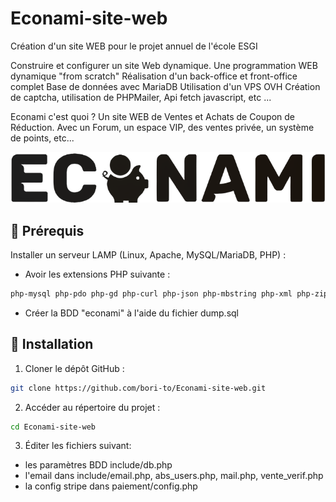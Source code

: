 # Econami-site-web
Création d'un site WEB pour le projet annuel de l'école ESGI

Construire et configurer un site Web dynamique. Une programmation WEB dynamique "from scratch" Réalisation d'un back-office et front-office complet Base de données avec MariaDB Utilisation d'un VPS OVH Création de captcha, utilisation de PHPMailer, Api fetch javascript, etc ...

Econami c'est quoi ?
Un site WEB de Ventes et Achats de Coupon de Réduction.
Avec un Forum, un espace VIP, des ventes privée, un système de points, etc... 

![Logo Econami](src/images/econami2.png)


## 📜 Prérequis

Installer un serveur LAMP (Linux, Apache, MySQL/MariaDB, PHP) :

- Avoir les extensions PHP suivante :
```bash
php-mysql php-pdo php-gd php-curl php-json php-mbstring php-xml php-zip php-openssl php-intl
```
- Créer la BDD "econami" à l'aide du fichier dump.sql

## 🚀 Installation
1. Cloner le dépôt GitHub :
```bash
git clone https://github.com/bori-to/Econami-site-web.git
```
2. Accéder au répertoire du projet :
```bash
cd Econami-site-web
```
3. Éditer les fichiers suivant:  
- les paramètres BDD include/db.php
- l'email dans include/email.php, abs_users.php, mail.php, vente_verif.php
- la config stripe dans paiement/config.php
